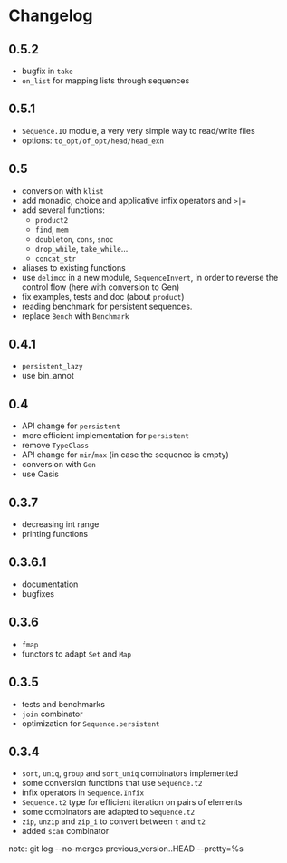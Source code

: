 # Changelog

## 0.5.2

- bugfix in `take`
- `on_list` for mapping lists through sequences

## 0.5.1

- `Sequence.IO` module, a very very simple way to read/write files
- options: `to_opt/of_opt/head/head_exn`

## 0.5

- conversion with `klist`
- add monadic, choice and applicative infix operators and `>|=`
- add several functions:
  * `product2`
  * `find`, `mem`
  * `doubleton`, `cons`, `snoc`
  * `drop_while`, `take_while`...
  * `concat_str`
- aliases to existing functions
- use `delimcc` in a new module, `SequenceInvert`, in order to reverse the
  control flow (here with conversion to Gen)
- fix examples, tests and doc (about `product`)
- reading benchmark for persistent sequences.
- replace `Bench` with `Benchmark`

## 0.4.1

- `persistent_lazy`
- use bin_annot

## 0.4

- API change for `persistent`
- more efficient implementation for `persistent`
- remove `TypeClass`
- API change for `min`/`max` (in case the sequence is empty)
- conversion with `Gen`
- use Oasis

## 0.3.7

- decreasing int range
- printing functions

## 0.3.6.1

- documentation
- bugfixes

## 0.3.6

- `fmap`
- functors to adapt `Set` and `Map`

## 0.3.5

- tests and benchmarks
- `join` combinator
- optimization for `Sequence.persistent`

## 0.3.4

- `sort`, `uniq`, `group` and `sort_uniq` combinators implemented
- some conversion functions that use `Sequence.t2`
- infix operators in `Sequence.Infix`
- `Sequence.t2` type for efficient iteration on pairs of elements
- some combinators are adapted to `Sequence.t2`
- `zip`, `unzip` and `zip_i` to convert between `t` and `t2`
- added `scan` combinator

note: git log --no-merges previous_version..HEAD --pretty=%s
